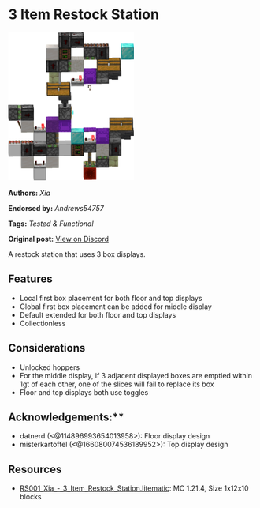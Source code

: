 # 3 Item Restock Station
<img alt="Xia_-_3_item_Restock_Station.png" src="images/Xia_-_3_item_Restock_Station.png?raw=1" height="300px">

**Authors:** *Xia*

**Endorsed by:** *Andrews54757*

**Tags:** *Tested & Functional*

**Original post:** [View on Discord](https://discord.com/channels/1375556143186837695/1393003004998848643)

A restock station that uses 3 box displays.
## Features
- Local first box placement for both floor and top displays
- Global first box placement can be added for middle display
- Default extended for both floor and top displays
- Collectionless
## Considerations
- Unlocked hoppers
- For the middle display, if 3 adjacent displayed boxes are emptied within 1gt of each other, one of the slices will fail to replace its box
- Floor and top displays both use toggles

## Acknowledgements:**
- datnerd (<@114896993654013958>): Floor display design
- misterkartoffel (<@166080074536189952>): Top display design

## Resources
- [RS001_Xia_-_3_Item_Restock_Station.litematic](attachments/RS001_Xia_-_3_Item_Restock_Station.litematic): MC 1.21.4, Size 1x12x10 blocks
